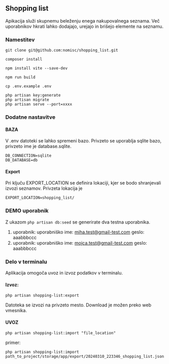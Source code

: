 ## Shopping list 

Apikacija služi skupnemu beleženju enega nakupovalnega seznama. 
Več uporabnikov hkrati lahko dodajajo, urejajo in brišejo elemente na seznamu. 


### Namestitev 

```
git clone git@github.com:nomisc/shopping_list.git

composer install
 
npm install vite --save-dev

npm run build

cp .env.example .env

php artisan key:generate
php artisan migrate
php artisan serve --port=xxxx
```

### Dodatne nastavitve

#### BAZA 
V .env datoteki se lahko spremeni bazo. Privzeto se uporablja sqlite bazo, privzeto ime je database.sqlite.
```
DB_CONNECTION=sqlite
DB_DATABASE=db
```

#### Export
Pri ključu EXPORT_LOCATION se definira lokaciji, kjer se bodo shranjevali izvozi seznamov. Privzeta lokacija je
```
EXPORT_LOCATION=shopping_list/
```

### DEMO uporabnik
Z ukazom `` php artisan db:seed `` se generirate dva testna uporabnika. 
1. uporabnik:
    uporabniško ime: miha.test@gmail-test.com
    geslo: aaabbbccc
2. uporabnik:
   uporabniško ime: mojca.test@gmail-test.com
   geslo: aaabbbccc

### Delo v terminalu 
Aplikacija omogoča uvoz in izvoz podatkov v terminalu. 

#### Izvoz: 
```
php artisan shopping-list:export
```
Datoteka se izvozi na privzeto mesto. Download je možen preko web vmesnika. 

#### UVOZ
```
php artisan shopping-list:import "file_location"
```

primer: 
```
php artisan shopping-list:import path_to_project/storage/app/export/20240310_223346_shopping_list.json
```
